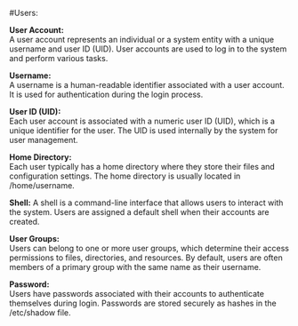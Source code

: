 #Users:  

**User Account:**   
A user account represents an individual or a system entity with a unique username and user ID (UID). 
User accounts are used to log in to the system and perform various tasks.

**Username:**   
A username is a human-readable identifier associated with a user account. It is used for authentication during the login process.

**User ID (UID):**   
Each user account is associated with a numeric user ID (UID), which is a unique identifier for the user. 
The UID is used internally by the system for user management.

**Home Directory:**   
Each user typically has a home directory where they store their files and configuration settings. 
The home directory is usually located in /home/username.

**Shell:** 
A shell is a command-line interface that allows users to interact with the system. 
Users are assigned a default shell when their accounts are created.

**User Groups:**  
Users can belong to one or more user groups, which determine their access permissions to files, directories, and resources. 
By default, users are often members of a primary group with the same name as their username.

**Password:**   
Users have passwords associated with their accounts to authenticate themselves during login. 
Passwords are stored securely as hashes in the /etc/shadow file.
